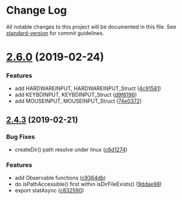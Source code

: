 # Change Log

All notable changes to this project will be documented in this file. See [standard-version](https://github.com/conventional-changelog/standard-version) for commit guidelines.

# [2.6.0](https://github.com/waitingsong/node-win32-def/compare/v2.5.0...v2.6.0) (2019-02-24)


### Features

* add HARDWAREINPUT, HARDWAREINPUT_Struct ([4c91581](https://github.com/waitingsong/node-win32-def/commit/4c91581))
* add KEYBDINPUT, KEYBDINPUT_Struct ([d9f6196](https://github.com/waitingsong/node-win32-def/commit/d9f6196))
* add MOUSEINPUT, MOUSEINPUT_Struct ([74e0372](https://github.com/waitingsong/node-win32-def/commit/74e0372))



<a name="2.4.3"></a>
## [2.4.3](https://github.com/waitingsong/node-win32-def/compare/v2.4.2...v2.4.3) (2019-02-21)


### Bug Fixes

* createDir() path resolve under linux ([c6d1274](https://github.com/waitingsong/node-win32-def/commit/c6d1274))


### Features

* add Observable functions ([c9364db](https://github.com/waitingsong/node-win32-def/commit/c9364db))
* do isPathAccessible() first within isDirFileExists() ([9ddae98](https://github.com/waitingsong/node-win32-def/commit/9ddae98))
* export statAsync ([c832590](https://github.com/waitingsong/node-win32-def/commit/c832590))
